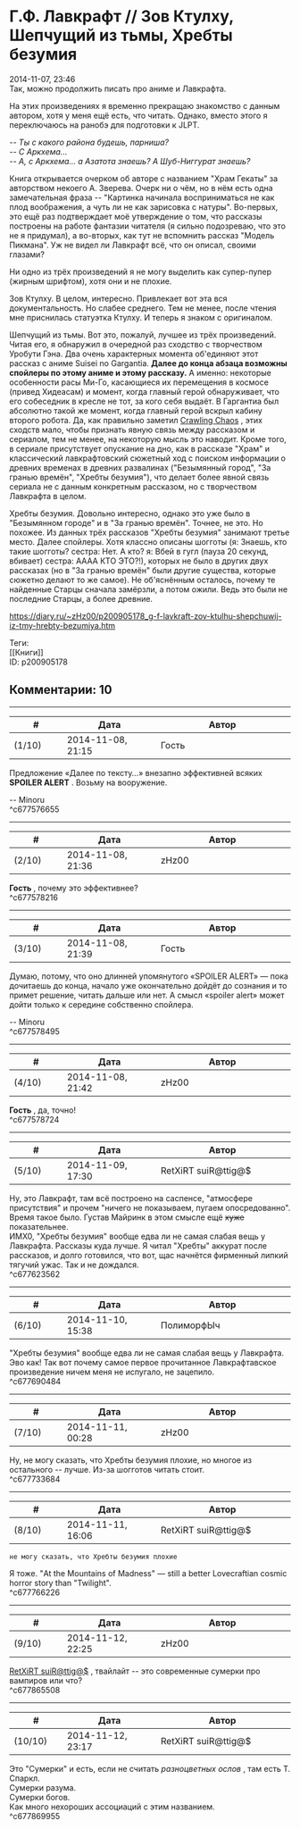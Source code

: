 Г.Ф. Лавкрафт // Зов Ктулху, Шепчущий из тьмы, Хребты безумия
=============================================================

  
2014-11-07, 23:46  
 Так, можно продолжить писать про аниме и Лавкрафта.   
   
 На этих произведениях я временно прекращаю знакомство с данным автором, хотя у меня ещё есть, что читать. Однако, вместо этого я переключаюсь на ранобэ для подготовки к JLPT.   
   
  *-- Ты с какого района будешь, парниша?   
 -- С Аркхема...   
 -- А, с Аркхема... а Азатота знаешь? А Шуб-Ниггурат знаешь?*    
   
 Книга открывается очерком об авторе с названием "Храм Гекаты" за авторством некоего А. Зверева. Очерк ни о чём, но в нём есть одна замечательная фраза -- "Картинка начинала восприниматься не как плод воображения, а чуть ли не как зарисовка с натуры". Во-первых, это ещё раз подтверждает моё утверждение о том, что рассказы построены на работе фантазии читателя (я сильно подозреваю, что это не я придумал), а во-вторых, как тут не вспомнить рассказ "Модель Пикмана". Уж не видел ли Лавкрафт всё, что он описал, своими глазами?   
   
 Ни одно из трёх произведений я не могу выделить как супер-пупер (жирным шрифтом), хотя они и не плохие.   
   
 Зов Ктулху. В целом, интересно. Привлекает вот эта вся документальность. Но слабее среднего. Тем не менее, после чтения мне приснилась статуэтка Ктулху. И теперь я знаком с оригиналом.   
   
 Шепчущий из тьмы. Вот это, пожалуй, лучшее из трёх произведений. Читая его, я обнаружил в очередной раз сходство с творчеством Уробути Гэна. Два очень характерных момента об'единяют этот рассказ с аниме Suisei no Gargantia.  **Далее до конца абзаца возможны спойлеры по этому аниме и этому рассказу.**  А именно: некоторые особенности расы Ми-Го, касающиеся их перемещения в космосе (привед Хидеасам) и момент, когда главный герой обнаруживает, что его собеседник в кресле не тот, за кого себя выдаёт. В Гаргантиа был абсолютно такой же момент, когда главный герой вскрыл кабину второго робота. Да, как правильно заметил  [Crawling Chaos](http://degozaru.diary.ru "de gozaru")  , этих сходств мало, чтобы признать явную связь между рассказом и сериалом, тем не менее, на некоторую мысль это наводит. Кроме того, в сериале присутствует опускание на дно, как в рассказе "Храм" и классический лавкрафтовский сюжетный ход с поиском информации о древних временах в древних развалинах ("Безымянный город", "За гранью времён", "Хребты безумия"), что делает более явной связь сериала не с данным конкретным рассказом, но с творчеством Лавкрафта в целом.   
   
 Хребты безумия. Довольно интересно, однако это уже было в "Безымянном городе" и в "За гранью времён". Точнее, не это. Но похожее. Из данных трёх рассказов "Хребты безумия" занимают третье место. Далее спойлеры. Хотя классно описаны шогготы (я: Знаешь, кто такие шогготы? сестра: Нет. А кто? я: Вбей в гугл (пауза 20 секунд, вбивает) сестра: АААА КТО ЭТО?!), которых не было в других двух рассказах (но в "За гранью времён" были другие существа, которые сюжетно делают то же самое). Не об'яснённым осталось, почему те найденные Старцы сначала замёрзли, а потом ожили. Ведь это были не последние Старцы, а более древние.   
  
<https://diary.ru/~zHz00/p200905178_g-f-lavkraft-zov-ktulhu-shepchuwij-iz-tmy-hrebty-bezumiya.htm>  
  
Теги:  
[[Книги]]  
ID: p200905178  


Комментарии: 10
---------------

  


---



|         #         |              Дата              |                     Автор                     |           ID           |
| --- | --- | --- | --- |
| (1/10) | 2014-11-08, 21:15 | Гость | c677576655 |

  
 Предложение «Далее по тексту…» внезапно эффективней всяких  **SPOILER ALERT**  . Возьму на вооружение.   
   
 -- Minoru   
 ^c677576655

---



|         #         |              Дата              |                     Автор                     |           ID           |
| --- | --- | --- | --- |
| (2/10) | 2014-11-08, 21:36 | zHz00 | c677578216 |

  
  **Гость**  , почему это эффективнее?   
 ^c677578216

---



|         #         |              Дата              |                     Автор                     |           ID           |
| --- | --- | --- | --- |
| (3/10) | 2014-11-08, 21:39 | Гость | c677578495 |

  
 Думаю, потому, что оно длинней упомянутого «SPOILER ALERT» — пока дочитаешь до конца, начало уже окончательно дойдёт до сознания и то примет решение, читать дальше или нет. А смысл «spoiler alert» может дойти только к середине собственно спойлера.   
   
 -- Minoru   
 ^c677578495

---



|         #         |              Дата              |                     Автор                     |           ID           |
| --- | --- | --- | --- |
| (4/10) | 2014-11-08, 21:42 | zHz00 | c677578724 |

  
  **Гость**  , да, точно!   
 ^c677578724

---



|         #         |              Дата              |                     Автор                     |           ID           |
| --- | --- | --- | --- |
| (5/10) | 2014-11-09, 17:30 | RetXiRT suiR@ttig@$ | c677623562 |

  
  Ну, это Лавкрафт, там всё построено на саспенсе, "атмосфере присутствия" и прочем "ничего не показываем, пугаем опосредованно". Время такое было. Густав Майринк в этом смысле ещё  ~~хуже~~  показательнее.   
 ИМХ0, "Хребты безумия" вообще едва ли не самая слабая вещь у Лавкрафта. Рассказы куда лучше. Я читал "Хребты" аккурат после рассказов, и долго готовился, что вот, щас начнётся фирменный липкий тягучий ужас. Так и не дождался.    
 ^c677623562

---



|         #         |              Дата              |                     Автор                     |           ID           |
| --- | --- | --- | --- |
| (6/10) | 2014-11-10, 15:38 | ПолиморфЫч | c677690484 |

  
  "Хребты безумия" вообще едва ли не самая слабая вещь у Лавкрафта.    
 Эво как! Так вот почему самое первое прочитанное Лавкрафтавское произведение ничем меня не испугало, не зацепило.   
 ^c677690484

---



|         #         |              Дата              |                     Автор                     |           ID           |
| --- | --- | --- | --- |
| (7/10) | 2014-11-11, 00:28 | zHz00 | c677733684 |

  
 Ну, не могу сказать, что Хребты безумия плохие, но многое из остального -- лучше. Из-за шогготов читать стоит.   
 ^c677733684

---



|         #         |              Дата              |                     Автор                     |           ID           |
| --- | --- | --- | --- |
| (8/10) | 2014-11-11, 16:06 | RetXiRT suiR@ttig@$ | c677766226 |

  
    не могу сказать, что Хребты безумия плохие    
 Я тоже. "At the Mountains of Madness" — still a better Lovecraftian cosmic horror story than "Twilight".    
 ^c677766226

---



|         #         |              Дата              |                     Автор                     |           ID           |
| --- | --- | --- | --- |
| (9/10) | 2014-11-12, 22:25 | zHz00 | c677865508 |

  
  [RetXiRT suiR@ttig@$](http://Hellspawn.diary.ru "Koneko-chan shrine")  , твайлайт -- это современные сумерки про вампиров или что?   
 ^c677865508

---



|         #         |              Дата              |                     Автор                     |           ID           |
| --- | --- | --- | --- |
| (10/10) | 2014-11-12, 23:17 | RetXiRT suiR@ttig@$ | c677869955 |

  
 Это "Сумерки" и есть,  если не считать  *разноцветных ослов*  , там есть Т. Спаркл.   
 Сумерки разума.   
 Сумерки богов.   
 Как много нехороших ассоциаций с этим названием.    
 ^c677869955